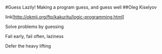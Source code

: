 #Guess Lazily! Making a program guess, and guess well
##Oleg Kiselyov

link[http://okmij.org/ftp/kakuritu/logic-programming.html]

Solve problems by guessing

Fail early, fail often, laziness

Defer the heavy lifting
